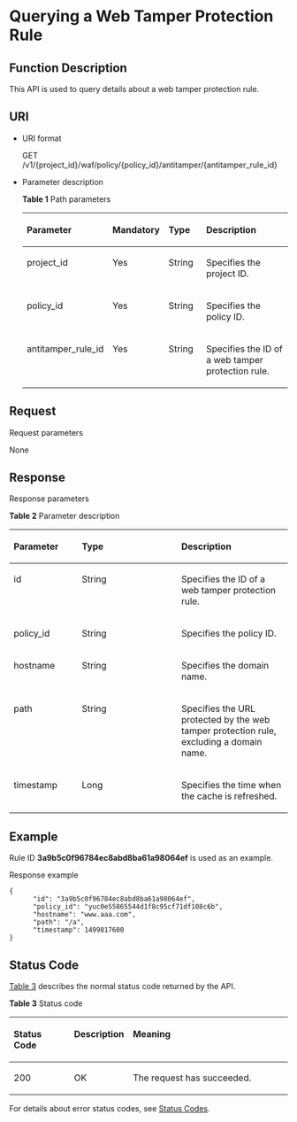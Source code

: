 # Querying a Web Tamper Protection Rule<a name="EN-US_TOPIC_0193631183"></a>

## Function Description<a name="section30135943"></a>

This API is used to query details about a web tamper protection rule.

## URI<a name="section2788037"></a>

-   URI format

    GET  /v1/\{project\_id\}/waf/policy/\{policy\_id\}/antitamper/\{antitamper\_rule\_id\}

-   Parameter description

    **Table  1**  Path parameters

    <a name="table13712871"></a>
    <table><thead align="left"><tr id="row62900404"><th class="cellrowborder" valign="top" width="30.930000000000003%" id="mcps1.2.5.1.1"><p id="p61767935"><a name="p61767935"></a><a name="p61767935"></a><strong id="b146175212588"><a name="b146175212588"></a><a name="b146175212588"></a>Parameter</strong></p>
    </th>
    <th class="cellrowborder" valign="top" width="20.62%" id="mcps1.2.5.1.2"><p id="p37146843"><a name="p37146843"></a><a name="p37146843"></a><strong id="b122896619582"><a name="b122896619582"></a><a name="b122896619582"></a>Mandatory</strong></p>
    </th>
    <th class="cellrowborder" valign="top" width="14.430000000000001%" id="mcps1.2.5.1.3"><p id="p56104303"><a name="p56104303"></a><a name="p56104303"></a><strong id="b6741149165816"><a name="b6741149165816"></a><a name="b6741149165816"></a>Type</strong></p>
    </th>
    <th class="cellrowborder" valign="top" width="34.02%" id="mcps1.2.5.1.4"><p id="p48154724"><a name="p48154724"></a><a name="p48154724"></a><strong id="b10558711185812"><a name="b10558711185812"></a><a name="b10558711185812"></a>Description</strong></p>
    </th>
    </tr>
    </thead>
    <tbody><tr id="row8218594"><td class="cellrowborder" valign="top" width="30.930000000000003%" headers="mcps1.2.5.1.1 "><p id="p61726352"><a name="p61726352"></a><a name="p61726352"></a>project_id</p>
    </td>
    <td class="cellrowborder" valign="top" width="20.62%" headers="mcps1.2.5.1.2 "><p id="p33778582"><a name="p33778582"></a><a name="p33778582"></a>Yes</p>
    </td>
    <td class="cellrowborder" valign="top" width="14.430000000000001%" headers="mcps1.2.5.1.3 "><p id="p51710621"><a name="p51710621"></a><a name="p51710621"></a>String</p>
    </td>
    <td class="cellrowborder" valign="top" width="34.02%" headers="mcps1.2.5.1.4 "><p id="p27810764"><a name="p27810764"></a><a name="p27810764"></a>Specifies the project ID.</p>
    </td>
    </tr>
    <tr id="row48970291"><td class="cellrowborder" valign="top" width="30.930000000000003%" headers="mcps1.2.5.1.1 "><p id="p7170610"><a name="p7170610"></a><a name="p7170610"></a>policy_id</p>
    </td>
    <td class="cellrowborder" valign="top" width="20.62%" headers="mcps1.2.5.1.2 "><p id="p43948526"><a name="p43948526"></a><a name="p43948526"></a>Yes</p>
    </td>
    <td class="cellrowborder" valign="top" width="14.430000000000001%" headers="mcps1.2.5.1.3 "><p id="p3060814"><a name="p3060814"></a><a name="p3060814"></a>String</p>
    </td>
    <td class="cellrowborder" valign="top" width="34.02%" headers="mcps1.2.5.1.4 "><p id="p46599354"><a name="p46599354"></a><a name="p46599354"></a>Specifies the policy ID.</p>
    </td>
    </tr>
    <tr id="row16741009"><td class="cellrowborder" valign="top" width="30.930000000000003%" headers="mcps1.2.5.1.1 "><p id="p13844475"><a name="p13844475"></a><a name="p13844475"></a>antitamper_rule_id</p>
    </td>
    <td class="cellrowborder" valign="top" width="20.62%" headers="mcps1.2.5.1.2 "><p id="p47660710"><a name="p47660710"></a><a name="p47660710"></a>Yes</p>
    </td>
    <td class="cellrowborder" valign="top" width="14.430000000000001%" headers="mcps1.2.5.1.3 "><p id="p35312314"><a name="p35312314"></a><a name="p35312314"></a>String</p>
    </td>
    <td class="cellrowborder" valign="top" width="34.02%" headers="mcps1.2.5.1.4 "><p id="p41725149"><a name="p41725149"></a><a name="p41725149"></a>Specifies the ID of a web tamper protection rule.</p>
    </td>
    </tr>
    </tbody>
    </table>


## Request<a name="section25092333"></a>

Request parameters

None

## Response<a name="section24504410"></a>

Response parameters

**Table  2**  Parameter description

<a name="table9030076"></a>
<table><thead align="left"><tr id="row65221839"><th class="cellrowborder" valign="top" width="24.467553244675532%" id="mcps1.2.4.1.1"><p id="p48477639"><a name="p48477639"></a><a name="p48477639"></a><strong id="b1648184519581"><a name="b1648184519581"></a><a name="b1648184519581"></a>Parameter</strong></p>
</th>
<th class="cellrowborder" valign="top" width="35.736426357364266%" id="mcps1.2.4.1.2"><p id="p34374671"><a name="p34374671"></a><a name="p34374671"></a><strong id="b19648144745810"><a name="b19648144745810"></a><a name="b19648144745810"></a>Type</strong></p>
</th>
<th class="cellrowborder" valign="top" width="39.796020397960206%" id="mcps1.2.4.1.3"><p id="p32884943"><a name="p32884943"></a><a name="p32884943"></a><strong id="b9134105417581"><a name="b9134105417581"></a><a name="b9134105417581"></a>Description</strong></p>
</th>
</tr>
</thead>
<tbody><tr id="row27529036"><td class="cellrowborder" valign="top" width="24.467553244675532%" headers="mcps1.2.4.1.1 "><p id="p15259444"><a name="p15259444"></a><a name="p15259444"></a>id</p>
</td>
<td class="cellrowborder" valign="top" width="35.736426357364266%" headers="mcps1.2.4.1.2 "><p id="p28055465"><a name="p28055465"></a><a name="p28055465"></a>String</p>
</td>
<td class="cellrowborder" valign="top" width="39.796020397960206%" headers="mcps1.2.4.1.3 "><p id="p57900178"><a name="p57900178"></a><a name="p57900178"></a>Specifies the ID of a web tamper protection rule.</p>
</td>
</tr>
<tr id="row51339558"><td class="cellrowborder" valign="top" width="24.467553244675532%" headers="mcps1.2.4.1.1 "><p id="p64863513"><a name="p64863513"></a><a name="p64863513"></a>policy_id</p>
</td>
<td class="cellrowborder" valign="top" width="35.736426357364266%" headers="mcps1.2.4.1.2 "><p id="p19453172"><a name="p19453172"></a><a name="p19453172"></a>String</p>
</td>
<td class="cellrowborder" valign="top" width="39.796020397960206%" headers="mcps1.2.4.1.3 "><p id="p32203104"><a name="p32203104"></a><a name="p32203104"></a>Specifies the policy ID.</p>
</td>
</tr>
<tr id="row21392484"><td class="cellrowborder" valign="top" width="24.467553244675532%" headers="mcps1.2.4.1.1 "><p id="p55069611"><a name="p55069611"></a><a name="p55069611"></a>hostname</p>
</td>
<td class="cellrowborder" valign="top" width="35.736426357364266%" headers="mcps1.2.4.1.2 "><p id="p31453527"><a name="p31453527"></a><a name="p31453527"></a>String</p>
</td>
<td class="cellrowborder" valign="top" width="39.796020397960206%" headers="mcps1.2.4.1.3 "><p id="p64707792"><a name="p64707792"></a><a name="p64707792"></a>Specifies the domain name.</p>
</td>
</tr>
<tr id="row45499221"><td class="cellrowborder" valign="top" width="24.467553244675532%" headers="mcps1.2.4.1.1 "><p id="p61558251"><a name="p61558251"></a><a name="p61558251"></a>path</p>
</td>
<td class="cellrowborder" valign="top" width="35.736426357364266%" headers="mcps1.2.4.1.2 "><p id="p20162434"><a name="p20162434"></a><a name="p20162434"></a>String</p>
</td>
<td class="cellrowborder" valign="top" width="39.796020397960206%" headers="mcps1.2.4.1.3 "><p id="p22544449"><a name="p22544449"></a><a name="p22544449"></a>Specifies the URL protected by the web tamper protection rule, excluding a domain name.</p>
</td>
</tr>
<tr id="row1573456"><td class="cellrowborder" valign="top" width="24.467553244675532%" headers="mcps1.2.4.1.1 "><p id="p60341087"><a name="p60341087"></a><a name="p60341087"></a>timestamp</p>
</td>
<td class="cellrowborder" valign="top" width="35.736426357364266%" headers="mcps1.2.4.1.2 "><p id="p55789867"><a name="p55789867"></a><a name="p55789867"></a>Long</p>
</td>
<td class="cellrowborder" valign="top" width="39.796020397960206%" headers="mcps1.2.4.1.3 "><p id="p12128762"><a name="p12128762"></a><a name="p12128762"></a>Specifies the time when the cache is refreshed.</p>
</td>
</tr>
</tbody>
</table>

## Example<a name="section15436112218515"></a>

Rule ID  **3a9b5c0f96784ec8abd8ba61a98064ef**  is used as an example.

Response example

```
{
      "id": "3a9b5c0f96784ec8abd8ba61a98064ef",
      "policy_id": "yuc0e55865544d1f8c95cf71df108c6b",
      "hostname": "www.aaa.com",
      "path": "/a",
      "timestamp": 1499817600
}
```

## Status Code<a name="section19213099"></a>

[Table 3](#en-us_topic_0193631139_t82c3440f3efb42a38b9d4dc4011a33d0)  describes the normal status code returned by the API.

**Table  3**  Status code

<a name="en-us_topic_0193631139_t82c3440f3efb42a38b9d4dc4011a33d0"></a>
<table><thead align="left"><tr id="en-us_topic_0193631139_r3d6e2f205c444705bdbb9daaac74e575"><th class="cellrowborder" valign="top" width="22%" id="mcps1.2.4.1.1"><p id="en-us_topic_0193631139_af3c4073076f24eca88d94e3fa1effdc6"><a name="en-us_topic_0193631139_af3c4073076f24eca88d94e3fa1effdc6"></a><a name="en-us_topic_0193631139_af3c4073076f24eca88d94e3fa1effdc6"></a>Status Code</p>
</th>
<th class="cellrowborder" valign="top" width="19.41%" id="mcps1.2.4.1.2"><p id="en-us_topic_0193631139_en-us_topic_0144911667_p4531342288"><a name="en-us_topic_0193631139_en-us_topic_0144911667_p4531342288"></a><a name="en-us_topic_0193631139_en-us_topic_0144911667_p4531342288"></a>Description</p>
</th>
<th class="cellrowborder" valign="top" width="58.589999999999996%" id="mcps1.2.4.1.3"><p id="en-us_topic_0193631139_ada185614bba24140995b8123b3e9faa8"><a name="en-us_topic_0193631139_ada185614bba24140995b8123b3e9faa8"></a><a name="en-us_topic_0193631139_ada185614bba24140995b8123b3e9faa8"></a>Meaning</p>
</th>
</tr>
</thead>
<tbody><tr id="en-us_topic_0193631139_rc7b2adc390904a1ba79e303017797786"><td class="cellrowborder" valign="top" width="22%" headers="mcps1.2.4.1.1 "><p id="en-us_topic_0193631139_a93f3895d44bb4226934cc626ac50e37b"><a name="en-us_topic_0193631139_a93f3895d44bb4226934cc626ac50e37b"></a><a name="en-us_topic_0193631139_a93f3895d44bb4226934cc626ac50e37b"></a>200</p>
</td>
<td class="cellrowborder" valign="top" width="19.41%" headers="mcps1.2.4.1.2 "><p id="en-us_topic_0193631139_en-us_topic_0144911667_p7538425819"><a name="en-us_topic_0193631139_en-us_topic_0144911667_p7538425819"></a><a name="en-us_topic_0193631139_en-us_topic_0144911667_p7538425819"></a>OK</p>
</td>
<td class="cellrowborder" valign="top" width="58.589999999999996%" headers="mcps1.2.4.1.3 "><p id="en-us_topic_0193631139_en-us_topic_0144911667_p369874114414"><a name="en-us_topic_0193631139_en-us_topic_0144911667_p369874114414"></a><a name="en-us_topic_0193631139_en-us_topic_0144911667_p369874114414"></a>The request has succeeded.</p>
</td>
</tr>
</tbody>
</table>

For details about error status codes, see  [Status Codes](status-codes.md).

